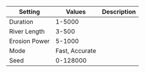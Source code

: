 |Setting|Values|Description|
|-------|------|-----------|
|Duration|1-5000||
|River Length|3-500||
|Erosion Power|5-1000||
|Mode|Fast, Accurate||
|Seed|0-128000||
